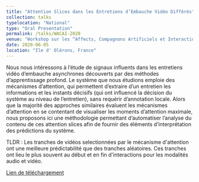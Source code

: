 ```yaml
---
title: "Attention Slices dans les Entretiens d’Embauche Vidéo Différés"
collection: talks
typelocation: "National"
type: "Oral Presentation"
permalink: /talks/WACAI-2020
venue: "Workshop sur les “Affects, Compagnons Artificiels et Interactions” (WACAI 2020)"
date: 2020-06-05
location: "Ile d' Olérons, France"
---
```

Nous nous intéressons à l’étude de signaux influents dans les entretiens vidéo d’embauche asynchrones découverts par des méthodes d’apprentissage profond. Le système que nous étudions emploie des mécanismes d’attention, qui permettent d’extraire d’un entretien les informations et les instants décisifs (qui ont influencé la décision du système au niveau de l’entretien), sans requérir d’annotation locale. Alors que la majorité des approches similaires évaluent les mécanismes d’attention en se contentant de visualiser les moments d’attention maximale, nous proposons ici une méthodologie permettant d’automatiser l’analyse du contenu de ces attention slices afin de fournir des éléments d’interprétation des prédictions du système.

TLDR : Les tranches de vidéos selectionnées par le mécanisme d'attention ont une meilleure prédictabilité que des tranches aléatoires. Ces tranches ont lieu le plus souvent au début et en fin d'interactions pour les modalités audio et vidéo. 

<a href="https://hal.inria.fr/hal-02933469/document" target="_blank">Lien de téléchargement</a>
